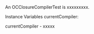 An OCClosureCompilerTest is xxxxxxxxx.Instance Variables	currentCompiler:		<Object>currentCompiler	- xxxxx